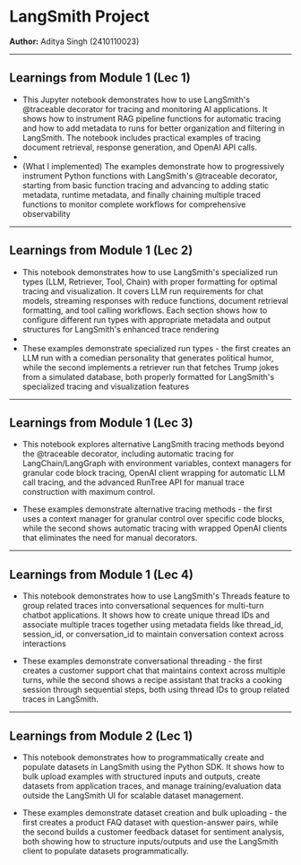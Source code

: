 # LangSmith  Project

**Author:** Aditya Singh (2410110023)

---


## Learnings from Module 1 (Lec 1)
- This Jupyter notebook demonstrates how to use LangSmith's @traceable decorator for tracing and monitoring AI applications. It shows how to instrument RAG pipeline functions for automatic tracing and how to add metadata to runs for better organization and filtering in LangSmith. The notebook includes practical examples of tracing document retrieval, response generation, and OpenAI API calls.
- 
- (What I implemented) The examples demonstrate how to progressively instrument Python functions with LangSmith's @traceable decorator, starting from basic function tracing and advancing to adding static metadata, runtime metadata, and finally chaining multiple traced functions to monitor complete workflows for comprehensive observability

---
## Learnings from Module 1 (Lec 2)
- This notebook demonstrates how to use LangSmith's specialized run types (LLM, Retriever, Tool, Chain) with proper formatting for optimal tracing and visualization. It covers LLM run requirements for chat models, streaming responses with reduce functions, document retrieval formatting, and tool calling workflows. Each section shows how to configure different run types with appropriate metadata and output structures for LangSmith's enhanced trace rendering
- 
- These examples demonstrate specialized run types - the first creates an LLM run with a comedian personality that generates political humor, while the second implements a retriever run that fetches Trump jokes from a simulated database, both properly formatted for LangSmith's specialized tracing and visualization features

---
## Learnings from Module 1 (Lec 3)
- This notebook explores alternative LangSmith tracing methods beyond the @traceable decorator, including automatic tracing for LangChain/LangGraph with environment variables, context managers for granular code block tracing, OpenAI client wrapping for automatic LLM call tracing, and the advanced RunTree API for manual trace construction with maximum control.
  
- These examples demonstrate alternative tracing methods - the first uses a context manager for granular control over specific code blocks, while the second shows automatic tracing with wrapped OpenAI clients that eliminates the need for manual decorators.

---
## Learnings from Module 1 (Lec 4)
- This notebook demonstrates how to use LangSmith's Threads feature to group related traces into conversational sequences for multi-turn chatbot applications. It shows how to create unique thread IDs and associate multiple traces together using metadata fields like thread_id, session_id, or conversation_id to maintain conversation context across interactions
  
- These examples demonstrate conversational threading - the first creates a customer support chat that maintains context across multiple turns, while the second shows a recipe assistant that tracks a cooking session through sequential steps, both using thread IDs to group related traces in LangSmith.



---
## Learnings from Module 2 (Lec 1)
- This notebook demonstrates how to programmatically create and populate datasets in LangSmith using the Python SDK. It shows how to bulk upload examples with structured inputs and outputs, create datasets from application traces, and manage training/evaluation data outside the LangSmith UI for scalable dataset management.
  
- These examples demonstrate dataset creation and bulk uploading - the first creates a product FAQ dataset with question-answer pairs, while the second builds a customer feedback dataset for sentiment analysis, both showing how to structure inputs/outputs and use the LangSmith client to populate datasets programmatically.

